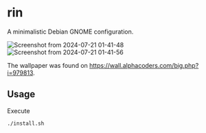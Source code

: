 # rin
A minimalistic Debian GNOME configuration.

![Screenshot from 2024-07-21 01-41-48](https://github.com/user-attachments/assets/bf01ccb3-5b45-4829-ba3f-59f0383bfa39)
![Screenshot from 2024-07-21 01-41-56](https://github.com/user-attachments/assets/01d552da-3060-4cbe-8bc6-0e7195d8d6ae)

The wallpaper was found on https://wall.alphacoders.com/big.php?i=979813.

## Usage
Execute
```bash
./install.sh
```
